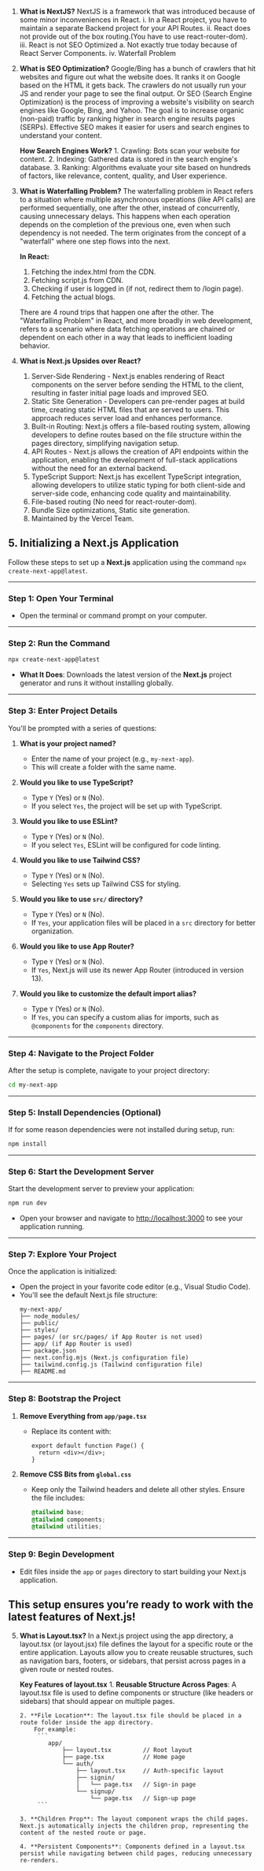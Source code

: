 1. **What is NextJS?**
NextJS is a framework that was introduced because of some minor inconveniences in React.
   i. In a React project, you have to maintain a separate Backend project for your API Routes.
   ii. React does not provide out of the box routing.(You have to use react-router-dom).
   iii. React is not SEO Optimized
       a. Not exactly true today because of React Server Components.
   iv. Waterfall Problem

2. **What is SEO Optimization?**
Google/Bing has a bunch of crawlers that hit websites and figure out what the website does. It ranks it on Google based on the HTML it gets back. The crawlers do not usually run your JS and render your page to see the final output. Or SEO (Search Engine Optimization) is the process of improving a website's visibility on search engines like Google, Bing, and Yahoo. The goal is to increase organic (non-paid) traffic by ranking higher in search engine results pages (SERPs). Effective SEO makes it easier for users and search engines to understand your content.

   **How Search Engines Work?**
       1. Crawling: Bots scan your website for content.
       2. Indexing: Gathered data is stored in the search engine's database.
       3. Ranking: Algorithms evaluate your site based on hundreds of factors, like relevance, content, quality, and User experience.

3. **What is Waterfalling Problem?**
The waterfalling problem in React refers to a situation where multiple asynchronous operations (like API calls) are performed sequentially, one after the other, instead of concurrently, causing unnecessary delays. This happens when each operation depends on the completion of the previous one, even when such dependency is not needed. The term originates from the concept of a "waterfall" where one step flows into the next.

   **In React:**
   1. Fetching the index.html from the CDN.
   2. Fetching script.js from CDN.
   3. Checking if user is logged in (if not, redirect them to /login page).
   4. Fetching the actual blogs.

   There are 4 round trips that happen one after the other. The "Waterfalling Problem" in React, and more broadly in web development, refers to a scenario where data fetching operations are chained or dependent on each other in a way that leads to inefficient loading behavior.

4. **What is Next.js Upsides over React?**
   1. Server-Side Rendering - Next.js enables rendering of React components on the server before sending the HTML to the client, resulting in faster initial page loads and improved SEO.
   2. Static Site Generation - Developers can pre-render pages at build time, creating static HTML files that are served to users. This approach reduces server load and enhances performance.
   3. Built-in Routing: Next.js offers a file-based routing system, allowing developers to define routes based on the file structure within the pages directory, simplifying navigation setup.
   4. API Routes - Next.js allows the creation of API endpoints within the application, enabling the development of full-stack applications without the need for an external backend.
   5. TypeScript Support: Next.js has excellent TypeScript integration, allowing developers to utilize static typing for both client-side and server-side code, enhancing code quality and maintainability.
   6. File-based routing (No need for react-router-dom).
   7. Bundle Size optimizations, Static site generation.
   8. Maintained by the Vercel Team.


## 5. Initializing a Next.js Application

Follow these steps to set up a **Next.js** application using the command `npx create-next-app@latest`.

---

### Step 1: Open Your Terminal
- Open the terminal or command prompt on your computer.

---

### Step 2: Run the Command
```bash
npx create-next-app@latest
```
- **What It Does**: Downloads the latest version of the **Next.js** project generator and runs it without installing globally.

---

### Step 3: Enter Project Details
You'll be prompted with a series of questions:

1. **What is your project named?**  
   - Enter the name of your project (e.g., `my-next-app`).  
   - This will create a folder with the same name.

2. **Would you like to use TypeScript?**  
   - Type `Y` (Yes) or `N` (No).  
   - If you select `Yes`, the project will be set up with TypeScript.

3. **Would you like to use ESLint?**  
   - Type `Y` (Yes) or `N` (No).  
   - If you select `Yes`, ESLint will be configured for code linting.

4. **Would you like to use Tailwind CSS?**  
   - Type `Y` (Yes) or `N` (No).  
   - Selecting `Yes` sets up Tailwind CSS for styling.

5. **Would you like to use `src/` directory?**  
   - Type `Y` (Yes) or `N` (No).  
   - If `Yes`, your application files will be placed in a `src` directory for better organization.

6. **Would you like to use App Router?**  
   - Type `Y` (Yes) or `N` (No).  
   - If `Yes`, Next.js will use its newer App Router (introduced in version 13).

7. **Would you like to customize the default import alias?**  
   - Type `Y` (Yes) or `N` (No).  
   - If `Yes`, you can specify a custom alias for imports, such as `@components` for the `components` directory.

---

### Step 4: Navigate to the Project Folder
After the setup is complete, navigate to your project directory:
```bash
cd my-next-app
```

---

### Step 5: Install Dependencies (Optional)
If for some reason dependencies were not installed during setup, run:
```bash
npm install
```

---

### Step 6: Start the Development Server
Start the development server to preview your application:
```bash
npm run dev
```
- Open your browser and navigate to [http://localhost:3000](http://localhost:3000) to see your application running.

---

### Step 7: Explore Your Project
Once the application is initialized:
- Open the project in your favorite code editor (e.g., Visual Studio Code).
- You'll see the default Next.js file structure:
  ```
  my-next-app/
  ├── node_modules/
  ├── public/
  ├── styles/
  ├── pages/ (or src/pages/ if App Router is not used)
  ├── app/ (if App Router is used)
  ├── package.json
  ├── next.config.mjs (Next.js configuration file)
  ├── tailwind.config.js (Tailwind configuration file)
  ├── README.md
  ```

---

### Step 8: Bootstrap the Project
1. **Remove Everything from `app/page.tsx`**
   - Replace its content with:
     ```tsx
     export default function Page() {
       return <div></div>;
     }
     ```

2. **Remove CSS Bits from `global.css`**
   - Keep only the Tailwind headers and delete all other styles. Ensure the file includes:
     ```css
     @tailwind base;
     @tailwind components;
     @tailwind utilities;
     ```

---

### Step 9: Begin Development
- Edit files inside the `app` or `pages` directory to start building your Next.js application.

This setup ensures you’re ready to work with the latest features of Next.js!
---

5. **What is Layout.tsx?**
In a Next.js project using the app directory, a layout.tsx (or layout.jsx) file defines the layout for a specific route or the entire application. Layouts allow you to create reusable structures, such as navigation bars, footers, or sidebars, that persist across pages in a given route or nested routes.

   **Key Features of layout.tsx**
       1. **Reusable Structure Across Pages**: A layout.tsx file is used to define components or structure (like headers or sidebars) that should appear on multiple pages.

       2. **File Location**: The layout.tsx file should be placed in a route folder inside the app directory.
           For example:
            ```
               app/
                   ├── layout.tsx         // Root layout
                   ├── page.tsx           // Home page
                   └── auth/
                       ├── layout.tsx     // Auth-specific layout
                       ├── signin/
                       │   └── page.tsx   // Sign-in page
                       └── signup/
                           └── page.tsx   // Sign-up page
            ```
            
       3. **Children Prop**: The layout component wraps the child pages. Next.js automatically injects the children prop, representing the content of the nested route or page.

       4. **Persistent Components**: Components defined in a layout.tsx persist while navigating between child pages, reducing unnecessary re-renders.
